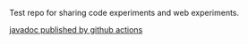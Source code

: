 Test repo for sharing code experiments and web experiments.

[javadoc published by github actions](https://cdluc3.github.io/merritt-tinker-public/javadoc)
